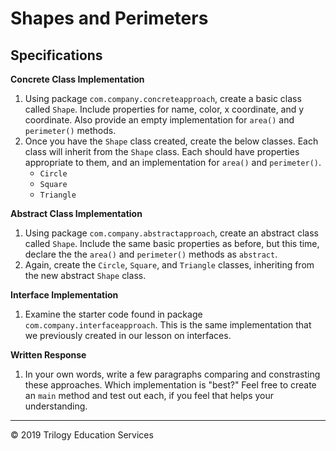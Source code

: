 # Shapes and Perimeters

## Specifications

**Concrete Class Implementation**
1. Using package `com.company.concreteapproach`, create a basic class called `Shape`.  Include properties for name, color, x coordinate, and y coordinate. Also provide an empty implementation for `area()` and `perimeter()` methods.
1. Once you have the `Shape` class created, create the below classes. Each class will inherit from the `Shape` class. Each should have properties appropriate to them, and an implementation for `area()` and `perimeter()`.
    - `Circle`
    - `Square`
    - `Triangle`

**Abstract Class Implementation**
1. Using package `com.company.abstractapproach`, create an abstract class called `Shape`.  Include the same basic properties as before, but this time, declare the the `area()` and `perimeter()` methods as `abstract`.
1. Again, create the `Circle`, `Square`, and `Triangle` classes, inheriting from the new abstract `Shape` class.

**Interface Implementation**
1. Examine the starter code found in package `com.company.interfaceapproach`.  This is the same implementation that we previously created in our lesson on interfaces.

**Written Response**
1. In your own words, write a few paragraphs comparing and constrasting these approaches. Which implementation is "best?" Feel free to create an `main` method and test out each, if you feel that helps your understanding.

---
© 2019 Trilogy Education Services